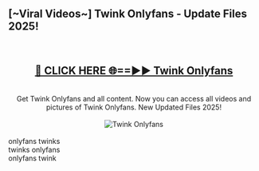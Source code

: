 <h2>[~Viral Videos~] Twink Onlyfans - Update Files 2025!</h2>
<br>
<div align="center">
<h2><a href="https://betterlinks.top/A2PfLJ" rel="nofollow">🔴 CLICK HERE 🌐==►► Twink Onlyfans</a></h2>
<br>
Get Twink Onlyfans and all content. Now you can access all videos and pictures of Twink Onlyfans. New Updated Files 2025!
<br>
<br>
<a href="https://betterlinks.top/A2PfLJ" rel="nofollow" data-target="animated-image.originalLink"><img src="https://i.ibb.co.com/WyWwxjT/player-gif2.gif" alt="Twink Onlyfans" style="max-width: 100%; display: inline-block;" data-target="animated-image.originalImage"></a>
</div>
<br>
onlyfans twinks<br>
twinks onlyfans<br>
onlyfans twink